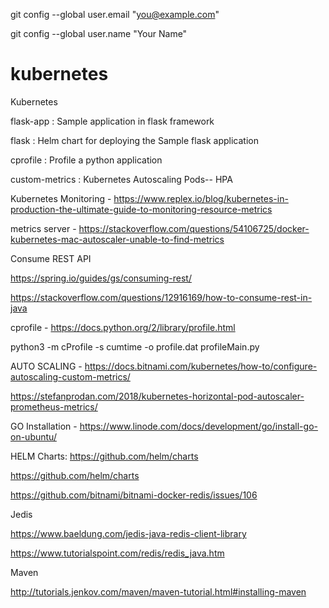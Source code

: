 git config --global user.email "you@example.com"

git config --global user.name "Your Name"

# kubernetes
Kubernetes

flask-app : Sample application in flask framework

flask     : Helm chart for deploying the Sample flask application

cprofile  : Profile a python application

custom-metrics : Kubernetes Autoscaling Pods-- HPA

Kubernetes Monitoring - https://www.replex.io/blog/kubernetes-in-production-the-ultimate-guide-to-monitoring-resource-metrics

metrics server - https://stackoverflow.com/questions/54106725/docker-kubernetes-mac-autoscaler-unable-to-find-metrics 

Consume REST API

https://spring.io/guides/gs/consuming-rest/

https://stackoverflow.com/questions/12916169/how-to-consume-rest-in-java

cprofile - https://docs.python.org/2/library/profile.html

python3 -m cProfile -s cumtime -o profile.dat  profileMain.py

AUTO SCALING - https://docs.bitnami.com/kubernetes/how-to/configure-autoscaling-custom-metrics/

https://stefanprodan.com/2018/kubernetes-horizontal-pod-autoscaler-prometheus-metrics/

GO Installation - https://www.linode.com/docs/development/go/install-go-on-ubuntu/

HELM Charts: https://github.com/helm/charts

https://github.com/helm/charts

https://github.com/bitnami/bitnami-docker-redis/issues/106

Jedis

https://www.baeldung.com/jedis-java-redis-client-library

https://www.tutorialspoint.com/redis/redis_java.htm

Maven

http://tutorials.jenkov.com/maven/maven-tutorial.html#installing-maven
